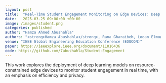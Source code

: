```yaml
---
layout: post
title:  "Real-Time Student Engagement Monitoring on Edge Devices: Deep Learning Meets Efficiency and Privacy"
date:   2025-03-25 09:00:00 +00:00
image: /images/student.png
categories: published
author: "Hamza Ahmed Abushahla"
authors: "<strong>Hamza Abushahla</strong>, Rana Gharaibeh, Lodan Elmugamer, Ali Reza Sajun, Imran A. Zualkernan"
venue: "IEEE Global Engineering Education Conference (EDUCON)"
paper: https://ieeexplore.ieee.org/document/11016436
code: https://github.com/7abushahla/Student-Engagement
---
```

This work explores the deployment of deep learning models on resource-constrained edge devices to monitor student engagement in real time, with an emphasis on efficiency and privacy.
